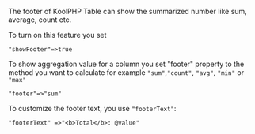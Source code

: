 The footer of KoolPHP Table can show the summarized number like sum, average, count etc.

To turn on this feature you set

```
"showFooter"=>true
```

To show aggregation value for a column you set "footer" property to the method you want to calculate for example `"sum"`,`"count"`, `"avg"`, `"min"` or `"max"`

```
"footer"=>"sum"
```

To customize the footer text, you use  `"footerText"`:

```
"footerText" =>"<b>Total</b>: @value"
```